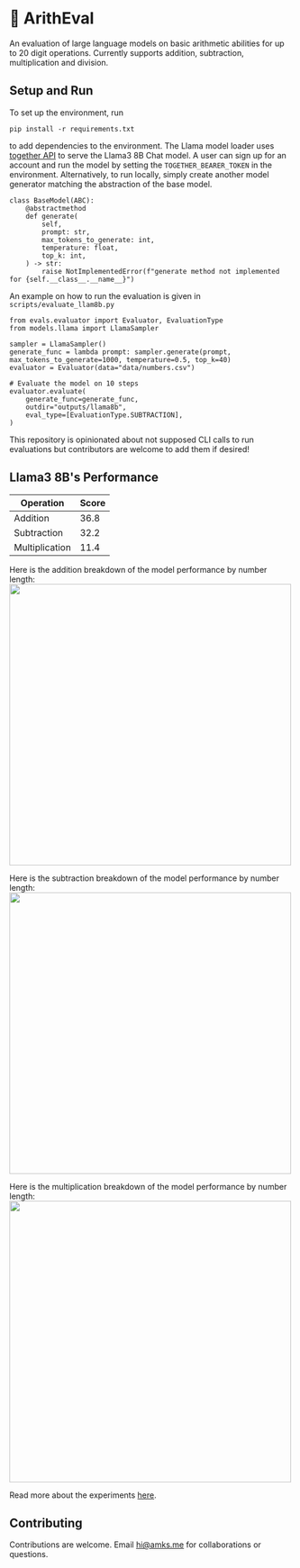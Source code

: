 # 🧮 ArithEval
An evaluation of large language models on basic arithmetic abilities for up to 20 digit operations. Currently supports addition, subtraction, multiplication and division.

## Setup and Run
To set up the environment, run 
```
pip install -r requirements.txt
```
to add dependencies to the environment. The Llama model loader uses [together API](https://www.together.ai/) to serve the Llama3 8B Chat model. A user can sign up for an account and run the model by setting the `TOGETHER_BEARER_TOKEN` in the environment. Alternatively, to run locally, simply create another model generator matching the abstraction of the base model.
```
class BaseModel(ABC):
    @abstractmethod
    def generate(
        self, 
        prompt: str,
        max_tokens_to_generate: int,
        temperature: float,
        top_k: int, 
    ) -> str:
        raise NotImplementedError(f"generate method not implemented for {self.__class__.__name__}")

```
An example on how to run the evaluation is given in `scripts/evaluate_llam8b.py`
```
from evals.evaluator import Evaluator, EvaluationType
from models.llama import LlamaSampler

sampler = LlamaSampler()
generate_func = lambda prompt: sampler.generate(prompt, max_tokens_to_generate=1000, temperature=0.5, top_k=40)
evaluator = Evaluator(data="data/numbers.csv")

# Evaluate the model on 10 steps
evaluator.evaluate(
    generate_func=generate_func,
    outdir="outputs/llama8b",
    eval_type=[EvaluationType.SUBTRACTION],
)
```
This repository is opinionated about not supposed CLI calls to run evaluations but contributors are welcome to add them if desired!

## Llama3 8B's Performance
| Operation     | Score |
|---------------|-------|
| Addition      | 36.8  |
| Subtraction   | 32.2  |
| Multiplication| 11.4  |

Here is the addition breakdown of the model performance by number length:
<image src="https://github.com/somaniarushi/llmultiply/assets/54224195/fe1d68f4-126b-45fa-a08f-d1a2e1de4f54" width=500>

Here is the subtraction breakdown of the model performance by number length: 
<image src="https://github.com/somaniarushi/llmultiply/assets/54224195/f45cf12f-37de-4d0a-ba5c-c7cf910f4846" width=500>


Here is the multiplication breakdown of the model performance by number length:
<image src="https://github.com/somaniarushi/llmultiply/assets/54224195/e1f27481-7217-4135-bcb5-02865879d930" width=500>

Read more about the experiments [here](https://dailyink.notion.site/Measuring-the-Arithmetic-Capabilities-of-Frontier-Models-fe700448b7c04c7faf61974221390ebd?pvs=74).

## Contributing
Contributions are welcome. Email hi@amks.me for collaborations or questions.

